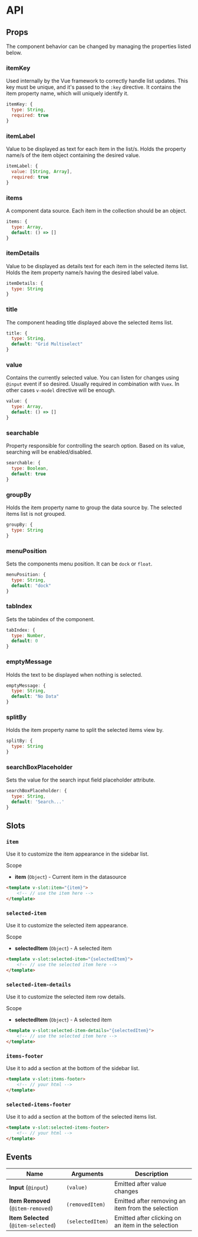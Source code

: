 # API

## Props

The component behavior can be changed by managing the properties listed below.

### itemKey

Used internally by the Vue framework to correctly handle list updates. This key must be unique, and it's passed to the `:key` directive. It contains the item property name, which will uniquely identify it.

```js
itemKey: {
  type: String,
  required: true
}
```

### itemLabel

Value to be displayed as text for each item in the list/s. Holds the property name/s of the item object containing the desired value.

```js
itemLabel: {
  value: [String, Array],
  required: true
}
```

### items

A component data source. Each item in the collection should be an object.

```js
items: {
  type: Array,
  default: () => []
}
```

### itemDetails

Value to be displayed as details text for each item in the selected items list. Holds the item property name/s having the desired label value.

```js
itemDetails: {
  type: String
}
```

### title

The component heading title displayed above the selected items list.

```js
title: {
  type: String,
  default: "Grid Multiselect"
}
```

### value

Contains the currently selected value. You can listen for changes using `@input` event if so desired. Usually required in combination with `Vuex`. In other cases `v-model` directive will be enough.

```js
value: {
  type: Array,
  default: () => []
}
```

### searchable

Property responsible for controlling the search option. Based on its value, searching will be enabled/disabled.

```js
searchable: {
  type: Boolean,
  default: true
}
```

### groupBy

Holds the item property name to group the data source by. The selected items list is not grouped.

```js
groupBy: {
  type: String
}
```

### menuPosition

Sets the components menu position. It can be `dock` or `float`.

```js
menuPosition: {
  type: String,
  default: "dock"
}
```

### tabIndex

Sets the tabindex of the component.

```js
tabIndex: {
  type: Number,
  default: 0
}
```

### emptyMessage

Holds the text to be displayed when nothing is selected.

```js
emptyMessage: {
  type: String,
  default: "No Data"
}
```

### splitBy

Holds the item property name to split the selected items view by.

```js
splitBy: {
  type: String
}
```

### searchBoxPlaceholder

Sets the value for the search input field placeholder attribute.

```js
searchBoxPlaceholder: {
  type: String,
  default: 'Search...'
}
```

## Slots

### `item`

Use it to customize the item appearance in the sidebar list.

Scope

- __item__ (`Object`) - Current item in the datasource

```html
<template v-slot:item="{item}">
	<!-- // use the item here -->
</template>
```

### `selected-item`

Use it to customize the selected item appearance.

Scope

- __selectedItem__ (`Object`) - A selected item

```html
<template v-slot:selected-item="{selectedItem}">
	<!-- // use the selected item here -->
</template>
```

### `selected-item-details`

Use it to customize the selected item row details.

Scope

- __selectedItem__ (`Object`) - A selected item

```html
<template v-slot:selected-item-details="{selectedItem}">
	<!-- // use the selected item here -->
</template>
```

### `items-footer`

Use it to add a section at the bottom of the sidebar list.

```html
<template v-slot:items-footer>
	<!-- // your html -->
</template>
```

### `selected-items-footer`

Use it to add a section at the bottom of the selected items list.

```html
<template v-slot:selected-items-footer>
	<!-- // your html -->
</template>
```

## Events

| Name                  |     Arguments              | Description |
| --------------------- | -------------------------- | ------------|
| __Input__ (`@input`) | `(value)` | Emitted after value changes |
| __Item Removed__ (`@item-removed`) | `(removedItem)` | Emitted after removing an item from the selection |
| __Item Selected__ (`@item-selected`) | `(selectedItem)` | Emitted after clicking on an item in the selection |